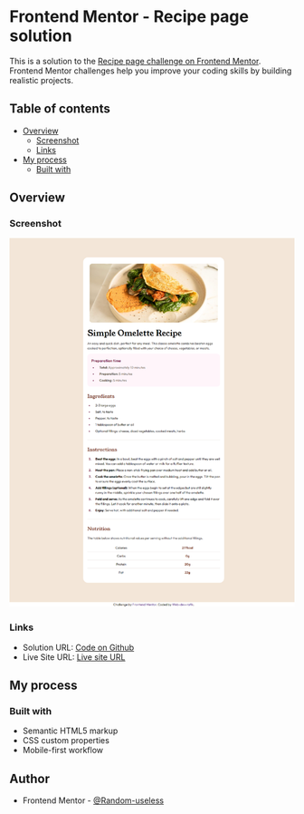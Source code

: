 # Frontend Mentor - Recipe page solution

This is a solution to the [Recipe page challenge on Frontend Mentor](https://www.frontendmentor.io/challenges/recipe-page-KiTsR8QQKm). Frontend Mentor challenges help you improve your coding skills by building realistic projects.

## Table of contents

- [Overview](#overview)
  - [Screenshot](#screenshot)
  - [Links](#links)
- [My process](#my-process)
  - [Built with](#built-with)

## Overview

### Screenshot

![](https://github.com/Web-dev-rafik/recipe-page/blob/main/screenshot.png)

### Links

- Solution URL: [Code on Github](https://github.com/Web-dev-rafik/recipe-page)
- Live Site URL: [Live site URL](https://web-dev-rafik.github.io/recipe-page/)

## My process

### Built with

- Semantic HTML5 markup
- CSS custom properties
- Mobile-first workflow

## Author

- Frontend Mentor - [@Random-useless](https://www.frontendmentor.io/profile/Random-useless)
